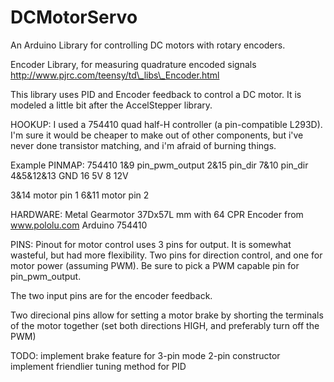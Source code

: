 DCMotorServo
============

An Arduino Library for controlling DC motors with rotary encoders.


Encoder Library, for measuring quadrature encoded signals
http://www.pjrc.com/teensy/td\_libs\_Encoder.html

This library uses PID and Encoder feedback to control a DC motor. It is modeled a little bit after the AccelStepper library.

HOOKUP:
I used a 754410 quad half-H controller (a pin-compatible L293D). I'm sure it would be cheaper to make out of other components, but i've never done transistor matching, and i'm afraid of burning things.

Example PINMAP:
754410
1&9       pin\_pwm\_output
2&15      pin\_dir
7&10      pin\_dir
4&5&12&13 GND
16        5V
8         12V

3&14      motor pin 1
6&11      motor pin 2

HARDWARE:
Metal Gearmotor 37Dx57L mm with 64 CPR Encoder from www.pololu.com
Arduino
754410

PINS:
Pinout for motor control uses 3 pins for output. It is somewhat wasteful, but had more flexibility. Two pins for direction control, and one for motor power (assuming PWM).
Be sure to pick a PWM capable pin for pin\_pwm\_output.

The two input pins are for the encoder feedback.

Two direcional pins allow for setting a motor brake by shorting the terminals of the motor together (set both directions HIGH, and preferably turn off the PWM)

TODO:
implement brake feature for 3-pin mode
2-pin constructor
implement friendlier tuning method for PID
